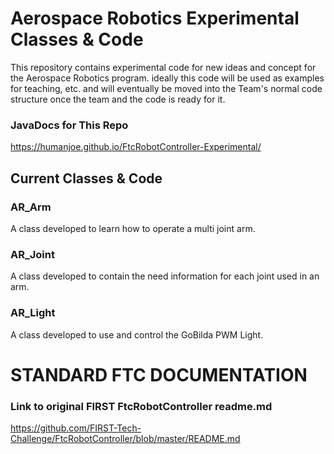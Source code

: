 # Aerospace Robotics Experimental Classes & Code

This repository contains experimental code for new ideas and concept for the Aerospace Robotics program. ideally this code will be used as examples for teaching, etc. and will eventually be moved into the Team's normal code structure once the team and the code is ready for it.

### JavaDocs for This Repo
https://humanjoe.github.io/FtcRobotController-Experimental/

## Current Classes & Code

### AR_Arm
A class developed to learn how to operate a multi joint arm.

### AR_Joint
A class developed to contain the need information for each joint used in an arm.

### AR_Light
A class developed to use and control the GoBilda PWM Light.

# STANDARD FTC DOCUMENTATION

### Link to original FIRST FtcRobotController readme.md
https://github.com/FIRST-Tech-Challenge/FtcRobotController/blob/master/README.md
